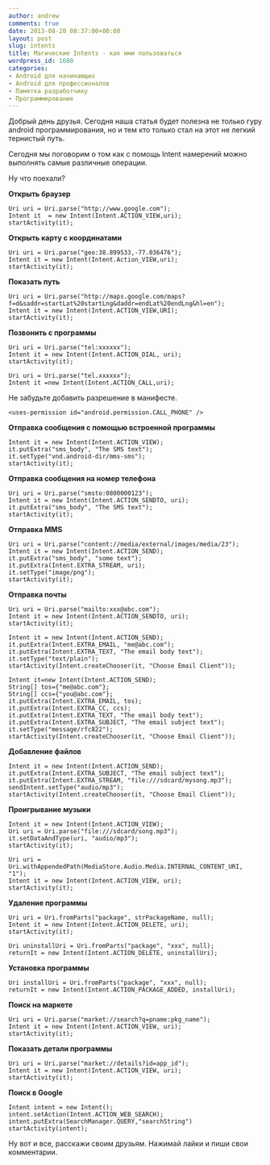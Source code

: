 ```yaml
---
author: andrew
comments: true
date: 2013-08-20 08:37:00+00:00
layout: post
slug: intents
title: Магические Intents - как ими пользоваться
wordpress_id: 1680
categories:
- Android для начинающих
- Android для профессионалов
- Памятка разработчику
- Программирование
---
```



Добрый день друзья.
Сегодня наша статья будет полезна не только гуру android программирования, но и тем кто только стал на этот не легкий тернистый путь.

Сегодня мы поговорим о том как с помощь Intent намерений можно выполнять самые различные операции.

Ну что поехали?

<!-- more -->

**Открыть браузер**

	Uri uri = Uri.parse("http://www.google.com");
	Intent it  = new Intent(Intent.ACTION_VIEW,uri);
	startActivity(it);

**Открыть карту с координатами**

	Uri uri = Uri.parse("geo:38.899533,-77.036476");
	Intent it = new Intent(Intent.Action_VIEW,uri);
	startActivity(it); 

**Показать путь**

	Uri uri = Uri.parse("http://maps.google.com/maps?f=d&saddr=startLat%20startLng&daddr=endLat%20endLng&hl=en");
	Intent it = new Intent(Intent.ACTION_VIEW,URI);
	startActivity(it);

**Позвонить с программы**

	Uri uri = Uri.parse("tel:xxxxxx");
	Intent it = new Intent(Intent.ACTION_DIAL, uri);  
	startActivity(it);  

	Uri uri = Uri.parse("tel.xxxxxx");
	Intent it =new Intent(Intent.ACTION_CALL,uri);

Не забудьте добавить разрешение в манифесте.

	<uses-permission id="android.permission.CALL_PHONE" />

**Отправка сообщения с помощью встроенной программы**

	Intent it = new Intent(Intent.ACTION_VIEW);   
	it.putExtra("sms_body", "The SMS text");   
	it.setType("vnd.android-dir/mms-sms");   
	startActivity(it);  

**Отправка сообщения на номер телефона**

	Uri uri = Uri.parse("smsto:0800000123");   
	Intent it = new Intent(Intent.ACTION_SENDTO, uri);   
	it.putExtra("sms_body", "The SMS text");   
	startActivity(it);  

**Отправка MMS**

	Uri uri = Uri.parse("content://media/external/images/media/23");   
	Intent it = new Intent(Intent.ACTION_SEND);   
	it.putExtra("sms_body", "some text");   
	it.putExtra(Intent.EXTRA_STREAM, uri);   
	it.setType("image/png");   
	startActivity(it); 

**Отправка почты**
 
	Uri uri = Uri.parse("mailto:xxx@abc.com");
	Intent it = new Intent(Intent.ACTION_SENDTO, uri);
	startActivity(it);

	Intent it = new Intent(Intent.ACTION_SEND);   
	it.putExtra(Intent.EXTRA_EMAIL, "me@abc.com");   
	it.putExtra(Intent.EXTRA_TEXT, "The email body text");   
	it.setType("text/plain");   
	startActivity(Intent.createChooser(it, "Choose Email Client"));  

	Intent it=new Intent(Intent.ACTION_SEND);     
	String[] tos={"me@abc.com"};     
	String[] ccs={"you@abc.com"};     
	it.putExtra(Intent.EXTRA_EMAIL, tos);     
	it.putExtra(Intent.EXTRA_CC, ccs);     
	it.putExtra(Intent.EXTRA_TEXT, "The email body text");     
	it.putExtra(Intent.EXTRA_SUBJECT, "The email subject text");     
	it.setType("message/rfc822");     
	startActivity(Intent.createChooser(it, "Choose Email Client"));   


**Добавление файлов**

	Intent it = new Intent(Intent.ACTION_SEND);   
	it.putExtra(Intent.EXTRA_SUBJECT, "The email subject text");   
	it.putExtra(Intent.EXTRA_STREAM, "file:///sdcard/mysong.mp3");   
	sendIntent.setType("audio/mp3");   
	startActivity(Intent.createChooser(it, "Choose Email Client"));

**Проигрывание музыки**

	Intent it = new Intent(Intent.ACTION_VIEW);
	Uri uri = Uri.parse("file:///sdcard/song.mp3");
	it.setDataAndType(uri, "audio/mp3");
	startActivity(it);

	Uri uri = Uri.withAppendedPath(MediaStore.Audio.Media.INTERNAL_CONTENT_URI, "1");   
	Intent it = new Intent(Intent.ACTION_VIEW, uri);   
	startActivity(it);  

**Удаление программы**

	Uri uri = Uri.fromParts("package", strPackageName, null);   
	Intent it = new Intent(Intent.ACTION_DELETE, uri);   
	startActivity(it);

	Uri uninstallUri = Uri.fromParts("package", "xxx", null);
	returnIt = new Intent(Intent.ACTION_DELETE, uninstallUri);

**Установка программы**

	Uri installUri = Uri.fromParts("package", "xxx", null);
	returnIt = new Intent(Intent.ACTION_PACKAGE_ADDED, installUri);

**Поиск на маркете**

	Uri uri = Uri.parse("market://search?q=pname:pkg_name");  
	Intent it = new Intent(Intent.ACTION_VIEW, uri);  
	startActivity(it);  


**Показать детали программы**

	Uri uri = Uri.parse("market://details?id=app_id");  
	Intent it = new Intent(Intent.ACTION_VIEW, uri);  
	startActivity(it);  

**Поиск в Google**

	Intent intent = new Intent();
	intent.setAction(Intent.ACTION_WEB_SEARCH);
	intent.putExtra(SearchManager.QUERY,"searchString")
	startActivity(intent);


Ну вот и все, расскажи своим друзьям. Нажимай лайки и пиши свои комментарии.